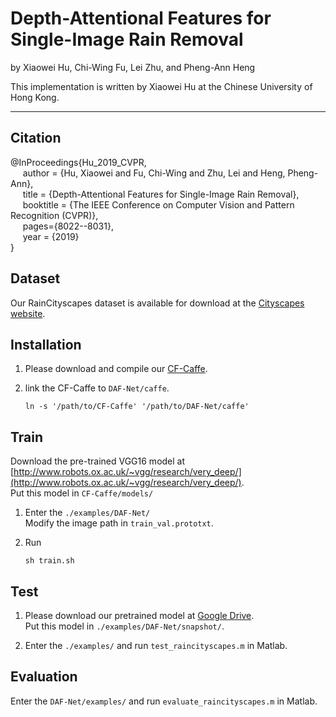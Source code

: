 # Depth-Attentional Features for Single-Image Rain Removal

by Xiaowei Hu, Chi-Wing Fu, Lei Zhu, and Pheng-Ann Heng

This implementation is written by Xiaowei Hu at the Chinese University of Hong Kong.

***

## Citation

@InProceedings{Hu_2019_CVPR,      
&nbsp;&nbsp;&nbsp;&nbsp;  author = {Hu, Xiaowei and Fu, Chi-Wing and Zhu, Lei and Heng, Pheng-Ann},      
&nbsp;&nbsp;&nbsp;&nbsp;  title = {Depth-Attentional Features for Single-Image Rain Removal},      
&nbsp;&nbsp;&nbsp;&nbsp;  booktitle = {The IEEE Conference on Computer Vision and Pattern Recognition (CVPR)},      
&nbsp;&nbsp;&nbsp;&nbsp;  pages={8022--8031},      
&nbsp;&nbsp;&nbsp;&nbsp;  year = {2019}      
}

## Dataset

Our RainCityscapes dataset is available for download at the [Cityscapes website](https://www.cityscapes-dataset.com/downloads/).
        
## Installation

1. Please download and compile our [CF-Caffe](https://github.com/xw-hu/CF-Caffe).

2. link the CF-Caffe to `DAF-Net/caffe`.

    ```shell
    ln -s '/path/to/CF-Caffe' '/path/to/DAF-Net/caffe'
    ```
  
## Train

Download the pre-trained VGG16 model at [http://www.robots.ox.ac.uk/~vgg/research/very_deep/](http://www.robots.ox.ac.uk/~vgg/research/very_deep/).   
   Put this model in `CF-Caffe/models/`

1. Enter the `./examples/DAF-Net/`   
   Modify the image path in `train_val.prototxt`.

2. Run   
   ```shell
   sh train.sh
   ```


## Test   
1. Please download our pretrained model at [Google Drive](https://drive.google.com/open?id=1Tmo2GU6KXwKoGlY_Epy5cae9dApk5AdL).   
   Put this model in `./examples/DAF-Net/snapshot/`.

2. Enter the `./examples/` and run `test_raincityscapes.m` in Matlab. 



## Evaluation
 
Enter the `DAF-Net/examples/` and run `evaluate_raincityscapes.m` in Matlab. 

